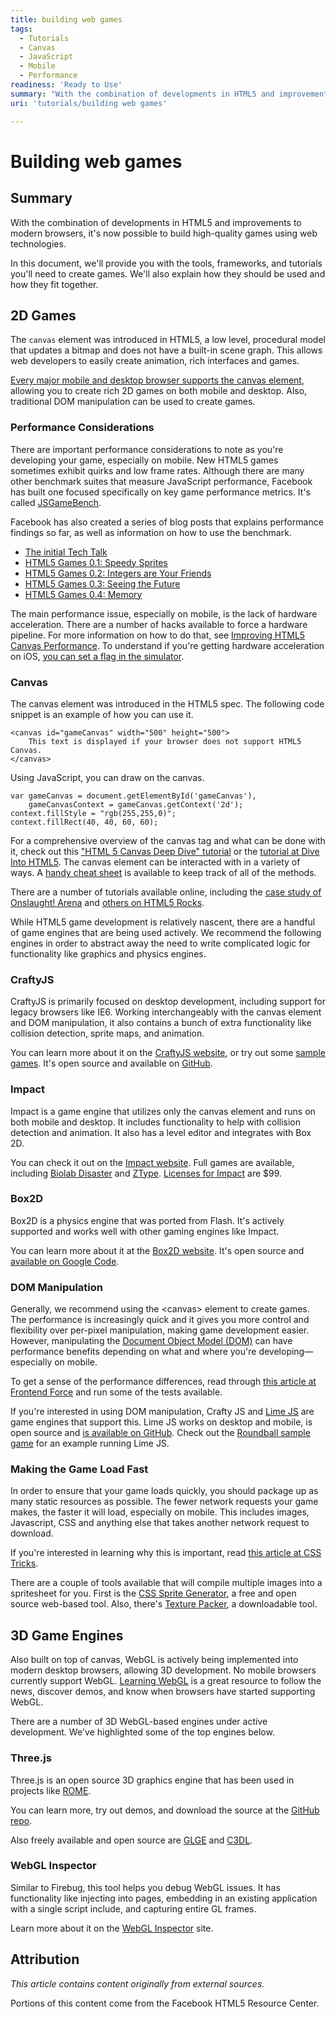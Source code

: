 ```yaml
---
title: building web games
tags:
  - Tutorials
  - Canvas
  - JavaScript
  - Mobile
  - Performance
readiness: 'Ready to Use'
summary: "With the combination of developments in HTML5 and improvements to modern browsers, it's now possible to build high-quality games using web technologies.\n"
uri: 'tutorials/building web games'

---
```

# Building web games

## Summary

With the combination of developments in HTML5 and improvements to modern browsers, it's now possible to build high-quality games using web technologies.

In this document, we'll provide you with the tools, frameworks, and tutorials you'll need to create games. We'll also explain how they should be used and how they fit together.

## 2D Games

The `canvas` element was introduced in HTML5, a low level, procedural model that updates a bitmap and does not have a built-in scene graph. This allows web developers to easily create animation, rich interfaces and games.

[Every major mobile and desktop browser supports the canvas element](http://www.caniuse.com/#search=canvas), allowing you to create rich 2D games on both mobile and desktop. Also, traditional DOM manipulation can be used to create games.

### Performance Considerations

There are important performance considerations to note as you're developing your game, especially on mobile. New HTML5 games sometimes exhibit quirks and low frame rates. Although there are many other benchmark suites that measure JavaScript performance, Facebook has built one focused specifically on key game performance metrics. It's called [JSGameBench](http://www.jsgamebench.com/).

Facebook has also created a series of blog posts that explains performance findings so far, as well as information on how to use the benchmark.

-   [The initial Tech Talk](https://developers.facebook.com/blog/post/454)
-   [HTML5 Games 0.1: Speedy Sprites](https://www.facebook.com/notes/facebook-engineering/html5-games-01-speedy-sprites/491691753919)
-   [HTML5 Games 0.2: Integers are Your Friends](https://developers.facebook.com/blog/post/460)
-   [HTML5 Games 0.3: Seeing the Future](https://developers.facebook.com/blog/post/468)
-   [HTML5 Games 0.4: Memory](https://developers.facebook.com/blog/post/492)

The main performance issue, especially on mobile, is the lack of hardware acceleration. There are a number of hacks available to force a hardware pipeline. For more information on how to do that, see [Improving HTML5 Canvas Performance](http://www.html5rocks.com/en/tutorials/canvas/performance/). To understand if you're getting hardware acceleration on iOS, [you can set a flag in the simulator](http://mir.aculo.us/2011/02/08/visualizing-webkits-hardware-acceleration/).

### Canvas

The canvas element was introduced in the HTML5 spec. The following code snippet is an example of how you can use it.

    <canvas id="gameCanvas" width="500" height="500">
        This text is displayed if your browser does not support HTML5 Canvas.
    </canvas>

Using JavaScript, you can draw on the canvas.

    var gameCanvas = document.getElementById('gameCanvas'),
        gameCanvasContext = gameCanvas.getContext('2d');
    context.fillStyle = "rgb(255,255,0)";
    context.fillRect(40, 40, 60, 60);

For a comprehensive overview of the canvas tag and what can be done with it, check out this ["HTML 5 Canvas Deep Dive" tutorial](http://projects.joshy.org/presentations/HTML/CanvasDeepDive/presentation.html) or the [tutorial at Dive Into HTML5](http://diveintohtml5.org/canvas.html). The canvas element can be interacted with in a variety of ways. A [handy cheat sheet](http://simon.html5.org/dump/html5-canvas-cheat-sheet.html) is available to keep track of all of the methods.

There are a number of tutorials available online, including the [case study of Onslaught! Arena](http://www.html5rocks.com/en/tutorials/casestudies/onslaught.html) and [others on HTML5 Rocks](http://www.html5rocks.com/en/tutorials/#games).

While HTML5 game development is relatively nascent, there are a handful of game engines that are being used actively. We recommend the following engines in order to abstract away the need to write complicated logic for functionality like graphics and physics engines.

### CraftyJS

CraftyJS is primarily focused on desktop development, including support for legacy browsers like IE6. Working interchangeably with the canvas element and DOM manipulation, it also contains a bunch of extra functionality like collision detection, sprite maps, and animation.

You can learn more about it on the [CraftyJS website](http://craftyjs.com/), or try out some [sample games](http://craftyjs.com/demos.php). It's open source and available on [GitHub](https://github.com/louisstow/Crafty).

### Impact

Impact is a game engine that utilizes only the canvas element and runs on both mobile and desktop. It includes functionality to help with collision detection and animation. It also has a level editor and integrates with Box 2D.

You can check it out on the [Impact website](http://impactjs.com/). Full games are available, including [Biolab Disaster](http://playbiolab.com/) and [ZType](http://www.phoboslab.org/ztype/). [Licenses for Impact](http://impactjs.com/buy-impact) are \$99.

### Box2D

Box2D is a physics engine that was ported from Flash. It's actively supported and works well with other gaming engines like Impact.

You can learn more about it at the [Box2D website](http://www.box2d.org/). It's open source and [available on Google Code](http://code.google.com/p/box2dweb/).

### DOM Manipulation

Generally, we recommend using the \<canvas\> element to create games. The performance is increasingly quick and it gives you more control and flexibility over per-pixel manipulation, making game development easier. However, manipulating the [Document Object Model (DOM)](http://en.wikipedia.org/wiki/Document_Object_Model) can have performance benefits depending on what and where you're developing— especially on mobile.

To get a sense of the performance differences, read through [this article at Frontend Force](http://blog.frontendforce.com/2010/03/games-development-in-javascript-canvas-vs-dom-benchmark/) and run some of the tests available.

If you're interested in using DOM manipulation, Crafty JS and [Lime JS](http://www.limejs.com/) are game engines that support this. Lime JS works on desktop and mobile, is open source and [is available on GitHub](https://github.com/digitalfruit/limejs). Check out the [Roundball sample game](http://www.limejs.com/static/roundball/index.html) for an example running Lime JS.

### Making the Game Load Fast

In order to ensure that your game loads quickly, you should package up as many static resources as possible. The fewer network requests your game makes, the faster it will load, especially on mobile. This includes images, Javascript, CSS and anything else that takes another network request to download.

If you're interested in learning why this is important, read [this article at CSS Tricks](http://css-tricks.com/158-css-sprites/).

There are a couple of tools available that will compile multiple images into a spritesheet for you. First is the [CSS Sprite Generator](http://spritegen.website-performance.org/), a free and open source web-based tool. Also, there's [Texture Packer](http://www.texturepacker.com/), a downloadable tool.

## 3D Game Engines

Also built on top of canvas, WebGL is actively being implemented into modern desktop browsers, allowing 3D development. No mobile browsers currently support WebGL. [Learning WebGL](http://learningwebgl.com/blog/) is a great resource to follow the news, discover demos, and know when browsers have started supporting WebGL.

There are a number of 3D WebGL-based engines under active development. We've highlighted some of the top engines below.

### Three.js

Three.js is an open source 3D graphics engine that has been used in projects like [ROME](http://www.ro.me/).

You can learn more, try out demos, and download the source at the [GitHub repo](https://github.com/mrdoob/three.js).

Also freely available and open source are [GLGE](https://github.com/supereggbert/GLGE) and [C3DL](https://github.com/cathyatseneca/c3dl).

### WebGL Inspector

Similar to Firebug, this tool helps you debug WebGL issues. It has functionality like injecting into pages, embedding in an existing application with a single script include, and capturing entire GL frames.

Learn more about it on the [WebGL Inspector](http://benvanik.github.com/WebGL-Inspector/) site.

## Attribution

*This article contains content originally from external sources.*

Portions of this content come from the Facebook HTML5 Resource Center.

